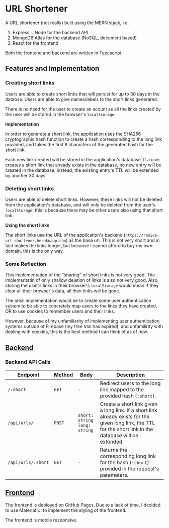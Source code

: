 # URL Shortener
A URL shortener (not really) built using the MERN stack, i.e.
1. Express + Node for the backend API
2. MongoDB Atlas for the database (NoSQL, document based)
3. React for the frontend

Both the frontend and backend are written in Typescript.

## Features and Implementation
### Creating short links
Users are able to create short links that will persist for up to 30 days in the databse. Users are able to give names/labels to the short links generated.

There is no need for the user to create an acount as all the links created by the user will be stored in the browser's `localStorage`.

**Implementation**

In order to generate a short link, the application uses the SHA256 cryptographic hash function to create a hash corresponding to the long link provided, and takes the first 8 characters of the generated hash for the short link.

Each new link created will be stored in the application's database. If a user creates a short link that already exists in the database, no new entry will be created in the database, instead, the existing entry's TTL will be extended by another 30 days.

### Deleting short links
Users are able to delete short links. However, these links will not be deleted from the application's database, and will only be deleted from the user's `localStorage`, this is because there may be other users also using that short link. 

**Using the short links**

The short links use the URL of the application's backend (`https://ranice-url-shortener.herokuapp.com`) as the base url. This is not very short and in fact makes the links longer, but because I cannot afford to buy my own domain, this is the only way.

### Some Reflection
This implementation of the "sharing" of short links is not very good. The implementatin of only shallow deletion of links is also not very good. Also, storing the user's links in their browser's `localStorage` would mean if they clear all their browser's data, all their links will be gone.

The ideal implementation would be to create some user authentication system to be able to concretely map users to the links they have created, OR to use cookies to remember users and their links.

However, because of my unfamiliarity of implementing user authentication systems outside of Firebase (my free trial has expired), and unfamilirity with dealing with cookies, this is the best method I can think of as of now.

## [Backend](https://ranice-url-shortener.herokuapp.com)

### Backend API Calls
| Endpoint | Method | Body | Description |
|----------|--------|--------|-------------|
|`/:short`| `GET` | - | Redirect users to the long link mapped to the provided hash (`:short`). |
|`/api/urls/` | `POST` | `short: string`<br>`long: string` | Create a short link given a long link. If a short link already exists for the given long link, the TTL for the short link in the database will be extended. |
|`/api/urls/:short`| `GET` | - | Returns the corresponding long link for the hash (`:short`) provided in the request's parameters. |

## [Frontend](https://raniceyue.github.io/url-shortener)
The frontend is deployed on GitHub Pages. Due to a lack of time, I decided to use Material UI to implement the styling of the frontend.

The frontend is mobile responsive.